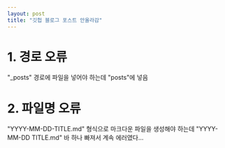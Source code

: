 ```yaml
---
layout: post
title: "깃헙 블로그 포스트 안올라감"
---
```


# 1. 경로 오류
"_posts" 경로에 파일을 넣어야 하는데 "posts"에 넣음

# 2. 파일명 오류
"YYYY-MM-DD-TITLE.md" 형식으로 마크다운 파일을 생성해야 하는데
"YYYY-MM-DD TITLE.md" 바 하나 빠져서 계속 에러였다...
